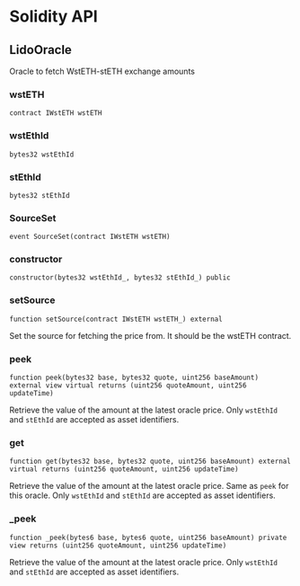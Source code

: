 # Solidity API

## LidoOracle

Oracle to fetch WstETH-stETH exchange amounts

### wstETH

```solidity
contract IWstETH wstETH
```

### wstEthId

```solidity
bytes32 wstEthId
```

### stEthId

```solidity
bytes32 stEthId
```

### SourceSet

```solidity
event SourceSet(contract IWstETH wstETH)
```

### constructor

```solidity
constructor(bytes32 wstEthId_, bytes32 stEthId_) public
```

### setSource

```solidity
function setSource(contract IWstETH wstETH_) external
```

Set the source for fetching the price from. It should be the wstETH contract.

### peek

```solidity
function peek(bytes32 base, bytes32 quote, uint256 baseAmount) external view virtual returns (uint256 quoteAmount, uint256 updateTime)
```

Retrieve the value of the amount at the latest oracle price.
Only `wstEthId` and `stEthId` are accepted as asset identifiers.

### get

```solidity
function get(bytes32 base, bytes32 quote, uint256 baseAmount) external virtual returns (uint256 quoteAmount, uint256 updateTime)
```

Retrieve the value of the amount at the latest oracle price. Same as `peek` for this oracle.
Only `wstEthId` and `stEthId` are accepted as asset identifiers.

### _peek

```solidity
function _peek(bytes6 base, bytes6 quote, uint256 baseAmount) private view returns (uint256 quoteAmount, uint256 updateTime)
```

Retrieve the value of the amount at the latest oracle price.
Only `wstEthId` and `stEthId` are accepted as asset identifiers.

